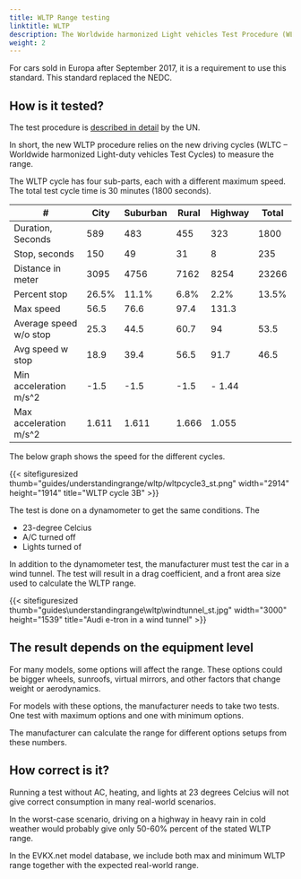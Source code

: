 ```yaml
---
title: WLTP Range testing
linktitle: WLTP
description: The Worldwide harmonized Light vehicles Test Procedure (WLTP) is a global standard for determining the range of electric vehicles.
weight: 2
---
```

<!-- markdownlint-disable MD033 -->

For cars sold in Europa after September 2017, it is a requirement to use this standard. This standard replaced the NEDC.

## How is it tested?

The test procedure is [described in detail](https://unece.org/transport/documents/2021/02/standards/un-regulation-no-154-worldwide-harmonized-light-vehicles-test) by the UN.

In short, the new WLTP procedure relies on the new driving cycles (WLTC – Worldwide harmonized Light-duty vehicles Test Cycles) to measure the range.

The WLTP cycle has four sub-parts, each with a different maximum speed. The total test cycle time is 30 minutes (1800 seconds).

<div class="table-responsive">
<table class="table table-striped">
    <thead>
        <tr>
         <th>#
         </th>
         <th>City
         </th>
         <th>Suburban
         </th>
         <th>Rural
         </th>
         <th>Highway
         </th>
         <th>Total
         </th>
        </tr>
    </thead>
    <tbody>
        <tr>
            <td>Duration, Seconds 
            </td>
            <td>589
            </td>
            <td>483
            </td>
            <td>455
            </td>
            <td>323
            </td>
            <td>1800
            </td>
        </tr>
        <tr>
            <td>Stop, seconds
            </td>
            <td>150
            </td>
            <td>49
            </td>
            <td>31
            </td>
            <td>8
            </td>
            <td>235
            </td>
        </tr>
        <tr>
            <td>Distance in meter
            </td>
            <td>3095
            </td>
            <td>4756
            </td>
            <td>7162
            </td>
            <td>8254
            </td>
            <td>23266
            </td>
        </tr>
             <tr>
            <td>Percent stop
            </td>
            <td>26.5% 
            </td>
            <td>11.1%
            </td>
            <td>6.8%
            </td>
            <td>2.2%
            </td>
            <td>13.5% 
            </td>
        </tr>
             <tr>
            <td>Max speed
            </td>
            <td>56.5
            </td>
            <td>76.6
            </td>
            <td> 97.4
            </td>
            <td>131.3
            </td>
            <td>
            </td>
        </tr>
             <tr>
            <td>Average speed w/o stop
            </td>
            <td>25.3
            </td>
            <td>44.5
            </td>
            <td>60.7
            </td>
            <td>94
            </td>
            <td>53.5
            </td>
        </tr>
             <tr>
            <td>Avg speed w stop
            </td>
            <td>18.9
            </td>
            <td>39.4
            </td>
            <td>56.5
            </td>
            <td>91.7
            </td>
            <td>46.5
            </td>
        </tr>
        <tr>
            <td>Min acceleration  m/s^2
            </td>
            <td>-1.5 
            </td>
            <td>-1.5
            </td>
            <td>-1.5
            </td>
            <td>- 1.44
            </td>
            <td>
            </td>
        </tr>
        <tr>
            <td>Max acceleration  m/s^2
            </td>
            <td>1.611
            </td>
            <td>1.611
            </td>
            <td>1.666
            </td>
            <td>1.055
            </td>
            <td>
            </td>
        </tr>
    </tbody>
</table>
</div>

The below graph shows the speed for the different cycles.

{{< sitefiguresized thumb="guides/understandingrange/wltp/wltpcycle3_st.png" width="2914" height="1914" title="WLTP cycle 3B" >}}


The test is done on a dynamometer to get the same conditions. The 

- 23-degree Celcius
- A/C turned off
- Lights turned of

In addition to the dynamometer test, the manufacturer must test the car in a wind tunnel. The test will result in a drag coefficient, and a front area size used to calculate the WLTP range. 

{{< sitefiguresized thumb="guides\understandingrange\wltp\windtunnel_st.jpg" width="3000" height="1539" title="Audi e-tron in a wind tunnel" >}}

## The result depends on the equipment level

For many models, some options will affect the range. These options could be bigger wheels, sunroofs, virtual mirrors, and other factors that change weight or aerodynamics.

For models with these options, the manufacturer needs to take two tests. One test with maximum options and one with minimum options.

The manufacturer can calculate the range for different options setups from these numbers.

## How correct is it?

Running a test without AC, heating, and lights at 23 degrees Celcius will not give correct consumption in many real-world scenarios.

In the worst-case scenario, driving on a highway in heavy rain in cold weather would probably give only 50-60% percent of the stated WLTP range.  

In the EVKX.net model database, we include both max and minimum WLTP range together with the expected real-world range. 
